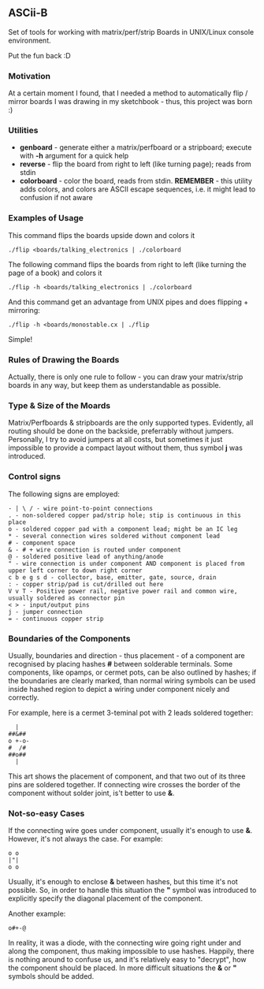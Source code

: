 ## ASCii-B
Set of tools for working with matrix/perf/strip Boards in UNIX/Linux console
environment.

Put the fun back :D

### Motivation
At a certain moment I found, that I needed a method to automatically flip /
mirror boards I was drawing in my sketchbook - thus, this project was born :)

### Utilities

- **genboard** - generate either a matrix/perfboard or a stripboard; execute with
**-h** argument for a quick help
- **reverse** - flip the board from right to left (like turning page); reads from
stdin
- **colorboard** - color the board, reads from stdin. **REMEMBER** - this utility
adds colors, and colors are ASCII escape sequences, i.e. it might lead to
confusion if not aware

### Examples of Usage
This command flips the boards upside down and colors it

    ./flip <boards/talking_electronics | ./colorboard

The following command flips the boards from right to left (like turning the page of a book) and colors it

    ./flip -h <boards/talking_electronics | ./colorboard

And this command get an advantage from UNIX pipes and does flipping + mirroring:

    ./flip -h <boards/monostable.cx | ./flip  

Simple!

### Rules of Drawing the Boards
Actually, there is only one rule to follow - you can draw your matrix/strip boards
in any way, but keep them as understandable as possible.

### Type & Size of the Moards
Matrix/Perfboards & stripboards are the only supported types. Evidently, all routing
should be done on the backside, preferrably without jumpers. Personally, I try
to avoid jumpers at all costs, but sometimes it just impossible to provide a compact
layout without them, thus symbol **j** was introduced.

### Control signs
The following signs are employed:

    - | \ / - wire point-to-point connections
    . - non-soldered copper pad/strip hole; stip is continuous in this place
    o - soldered copper pad with a component lead; might be an IC leg
    * - several connection wires soldered without component lead
    # - component space
    & - # + wire connection is routed under component
    @ - soldered positive lead of anything/anode
    " - wire connection is under component AND component is placed from upper left corner to down right corner
    c b e g s d - collector, base, emitter, gate, source, drain
    : - copper strip/pad is cut/drilled out here
    V v T - Positive power rail, negative power rail and common wire, usually soldered as connector pin
    < > - input/output pins
    j - jumper connection
    = - continuous copper strip

### Boundaries of the Components
Usually, boundaries and direction - thus placement - of a component are recognised by placing
hashes **#** between solderable terminals. Some components, like opamps, or cermet pots, can be
also outlined by hashes; if the boundaries are clearly marked, than normal wiring symbols can be used inside
hashed region to depict a wiring under component nicely and correctly.

For example, here is a cermet 3-teminal pot with 2 leads soldered together:

      |
    ##&##
    o +-o-
    #  /#
    ##o##
      |

This art shows the placement of component, and that two out of its three pins are soldered together.
If connecting wire crosses the border of the component without solder joint, is't better to use **&**.

### Not-so-easy Cases
If the connecting wire goes under component, usually it's enough to use **&**. However,
it's not always the case. For example:

    o o
    |"|
    o o
 
Usually, it's enough to enclose **&** between hashes, but this time it's not possible.
So, in order to handle this situation the **"** symbol was introduced to explicitly
specify the diagonal placement of the component.

Another example:

    o#+-@

In reality, it was a diode, with the connecting wire going right under and along
the component, thus making impossible to use hashes. Happily, there is nothing
around to confuse us, and it's relatively easy to "decrypt", how the component should
be placed. In more difficult situations the **&** or **"** symbols should be added.
